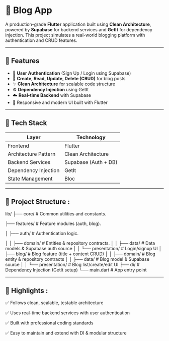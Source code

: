 # 📝 Blog App

A production-grade **Flutter** application built using **Clean Architecture**, powered by **Supabase** for backend services and **GetIt** for dependency injection. This project simulates a real-world blogging platform with authentication and CRUD features.

---

## 🚀 Features

- 🔐 **User Authentication** (Sign Up / Login using Supabase)
- 📝 **Create, Read, Update, Delete (CRUD)** for blog posts
- ✨ **Clean Architecture** for scalable code structure
- ⚙️ **Dependency Injection** using GetIt
- ☁️ **Real-time Backend** with Supabase
- 📱 Responsive and modern UI built with Flutter

---

## 🧱 Tech Stack


| Layer                 | Technology       |
|-----------------------|------------------|
| Frontend              | Flutter          |
| Architecture Pattern  | Clean Architecture |
| Backend Services      | Supabase (Auth + DB) |
| Dependency Injection  | GetIt            |
| State Management      | Bloc |

---

## 📂 Project Structure :

lib/
├── core/                     # Common utilities and constants.

├── features/                 # Feature modules (auth, blog).

│   ├── auth/                 # Authentication logic.

│   │   ├── domain/           # Entities & repository contracts.
│   │   ├── data/             # Data models & Supabase auth source
│   │   └── presentation/     # Login/signup UI
│   ├── blog/                 # Blog feature (title + content CRUD)
│   │   ├── domain/           # Blog entity & repository contracts
│   │   ├── data/             # Blog model & Supabase source
│   │   └── presentation/     # Blog list/create/edit UI
├── di/                       # Dependency Injection (GetIt setup)
└── main.dart                 # App entry point

---
## 📌 Highlights :

✅ Follows clean, scalable, testable architecture

✅ Uses real-time backend services with user authentication

✅ Built with professional coding standards

✅ Easy to maintain and extend with DI & modular structure


